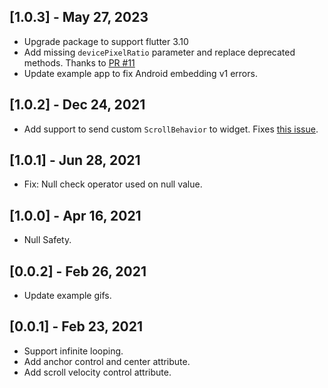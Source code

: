 ## [1.0.3] - May 27, 2023

- Upgrade package to support flutter 3.10
- Add missing `devicePixelRatio` parameter and replace deprecated methods. Thanks to [PR #11](https://github.com/GeekyAnts/infinite-carousel-flutter/pull/11)
- Update example app to fix Android embedding v1 errors.

## [1.0.2] - Dec 24, 2021

- Add support to send custom `ScrollBehavior` to widget. Fixes [this issue](https://github.com/GeekyAnts/infinite-carousel-flutter/issues/7).

## [1.0.1] - Jun 28, 2021

- Fix: Null check operator used on null value.

## [1.0.0] - Apr 16, 2021

- Null Safety.

## [0.0.2] - Feb 26, 2021

- Update example gifs.

## [0.0.1] - Feb 23, 2021

- Support infinite looping.
- Add anchor control and center attribute.
- Add scroll velocity control attribute.
